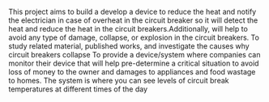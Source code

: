 This project aims to build a develop a device to reduce the heat and notify the electrician in case of overheat in the circuit breaker so it will detect the heat and reduce the heat in the circuit breakers.Additionally, will help to avoid any type of damage, collapse, or explosion in the circuit breakers.
To study related material, published works, and investigate the causes why circuit breakers collapse
To provide a device/system where companies can monitor their device that will help pre-determine a critical situation to avoid loss of money to the owner and damages to appliances and food wastage to homes. The system is where you can see levels of circuit break temperatures at different times of the day




